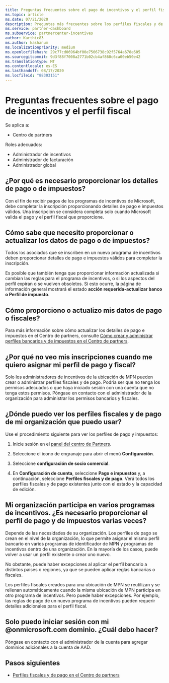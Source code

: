 ```yaml
---
title: Preguntas frecuentes sobre el pago de incentivos y el perfil fiscal
ms.topic: article
ms.date: 07/21/2020
description: Preguntas más frecuentes sobre los perfiles fiscales y de pago de incentivos.
ms.service: partner-dashboard
ms.subservice: partnercenter-incentives
author: Karthic83
ms.author: kashanum
ms.localizationpriority: medium
ms.openlocfilehash: 29c77cd06964bf00e7506738c92f5764a678e605
ms.sourcegitcommit: 9d3f88f7008a2771b02cb4af860c6ca00eb50e42
ms.translationtype: MT
ms.contentlocale: es-ES
ms.lasthandoff: 08/17/2020
ms.locfileid: "88303151"
---
```

# <a name="incentives-payout-and-tax-profile-faqs"></a>Preguntas frecuentes sobre el pago de incentivos y el perfil fiscal

Se aplica a:

- Centro de partners

Roles adecuados:

- Administrador de incentivos
- Administrador de facturación
- Administrador global

## <a name="why-do-i-need-to-provide-my-payout-andor-tax-details"></a>¿Por qué es necesario proporcionar los detalles de pago o de impuestos?

Con el fin de recibir pagos de los programas de incentivos de Microsoft, debe completar la inscripción proporcionando detalles de pago e impuestos válidos. Una inscripción se considera completa solo cuando Microsoft valida el pago y el perfil fiscal que proporcione.

## <a name="how-do-i-know-that-i-need-to-provideupdate-my-payout-andor-tax-details"></a>Cómo sabe que necesito proporcionar o actualizar los datos de pago o de impuestos?

Todos los asociados que se inscriben en un nuevo programa de incentivos deben proporcionar detalles de pago e impuestos válidos para completar la inscripción.

Es posible que también tenga que proporcionar información actualizada si cambian las reglas para el programa de incentivos, o si los aspectos del perfil expiran o se vuelven obsoletos. Si esto ocurre, la página de información general mostrará el estado **acción requerida-actualizar banco o Perfil de impuesto**.

## <a name="how-do-i-provide-update-my-payout-and-or-tax-details"></a>Cómo proporciono o actualizo mis datos de pago o fiscales?

Para más información sobre cómo actualizar los detalles de pago e impuestos en el Centro de partners, consulte [Cómo crear y administrar perfiles bancarios y de impuestos en el Centro de partners](https://support.microsoft.com/help/4524534/how-to-create-and-manage-bank-and-tax-profiles-in-partner-center).

## <a name="why-dont-i-see-my-enrollments-when-i-go-to-assign-my-payout-and-tax-profile"></a>¿Por qué no veo mis inscripciones cuando me quiero asignar mi perfil de pago y fiscal?

Solo los administradores de incentivos de la ubicación de MPN pueden crear o administrar perfiles fiscales y de pago. Podría ser que no tenga los permisos adecuados o que haya iniciado sesión con una cuenta que no tenga estos permisos. Póngase en contacto con el administrador de la organización para administrar los permisos bancarios y fiscales.

## <a name="where-can-i-see-the-payout-and-tax-profiles-for-my-organization-that-i-can-use"></a>¿Dónde puedo ver los perfiles fiscales y de pago de mi organización que puedo usar?

Use el procedimiento siguiente para ver los perfiles de pago y impuestos:

1. Inicie sesión en el [panel del centro de Partners](https://partner.microsoft.com/dashboard).

2. Seleccione el icono de engranaje para abrir el menú **Configuración**.

3. Seleccione **configuración de socio comercial**.

4. En **Configuración de cuenta**, seleccione **Pago e impuestos** y, a continuación, seleccione **Perfiles fiscales y de pago**. Verá todos los perfiles fiscales y de pago existentes junto con el estado y la capacidad de edición.

## <a name="my-organization-is-participating-in-multiple-incentive-programs-do-i-need-to-provide-my-payment-and-tax-profile-multiple-times"></a>Mi organización participa en varios programas de incentivos. ¿Es necesario proporcionar el perfil de pago y de impuestos varias veces?

Depende de las necesidades de su organización. Los perfiles de pago se crean en el nivel de la organización, lo que permite asignar el mismo perfil bancario en varios programas de identificador de MPN y programas de incentivos dentro de una organización. En la mayoría de los casos, puede volver a usar un perfil existente o crear uno nuevo.

No obstante, puede haber excepciones al aplicar el perfil bancario a distintos países o regiones, ya que se pueden aplicar reglas bancarias o fiscales.

Los perfiles fiscales creados para una ubicación de MPN se reutilizan y se rellenan automáticamente cuando la misma ubicación de MPN participa en otro programa de incentivos. Pero puede haber excepciones. Por ejemplo, las reglas de pago de un nuevo programa de incentivos pueden requerir detalles adicionales para el perfil fiscal.  

## <a name="im-only-able-to-sign-in-with-my-onmicrosoftcom-domain-what-should-i-do"></a>Solo puedo iniciar sesión con mi @onmicrosoft.com dominio. ¿Cuál debo hacer?

Póngase en contacto con el administrador de la cuenta para agregar dominios adicionales a la cuenta de AAD.

## <a name="next-steps"></a>Pasos siguientes

- [Perfiles fiscales y de pago en el Centro de partners](incentives-create-and-manage-your-payout-and-tax-profiles.md)